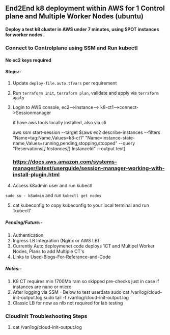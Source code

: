 ## End2End k8 deployment within AWS for 1 Control plane and Multiple Worker Nodes (ubuntu)

#### Deploy a test k8 cluster in AWS under 7 minutes, using SPOT instances for worker nodes.

### Connect to Controlplane using SSM and Run kubectl 

#### No ec2 keys required

#### Steps:-

1) Update `deploy-file.auto.tfvars` per requirement
2) Run `terraform init`, `terraform plan`, validate and apply via `terraform apply`
3) Login to AWS console, ec2-->instance--> k8-ct1-->connect->Sessionmanager
   
   if have aws tools locally installed, also via cli 

   aws ssm start-session --target $(aws ec2 describe-instances --filters "Name=tag:Name,Values=k8-ct1" "Name=instance-state-name,Values=running,pending,stopping,stopped" --query "Reservations[*].Instances[*].InstanceId" --output text)

   ### https://docs.aws.amazon.com/systems-manager/latest/userguide/session-manager-working-with-install-plugin.html

4) Access k8admin user and run kubectl 

`sudo su - k8admin` and run `kubectl get nodes`

5) cat kubeconfig to copy kubeconfig to your local terminal and run `kubectl'



##### Pending/Future:- 

1) Authentication 
2) Ingress LB Integration (Nginx or AWS LB)
3) Currently Auto deploymenet code deploys 1CT and Multipel Worker Nodes, Plans to add Multiple CT's
4) Links to Used-Blogs-For-Referance-and-Code

##### Notes:-

1) K8 CT requires min 1700Mb ram so skipped pre-checks just in case if instances are nano or micro
2) After logging via SSM - Below to test userdata 
sudo cat /var/log/cloud-init-output.log
sudo tail -f /var/log/cloud-init-output.log
3) Classic LB for now as nlb not required for lab testing

### CloudInit Troubleshooting Steps

1) cat /var/log/cloud-init-output.log




